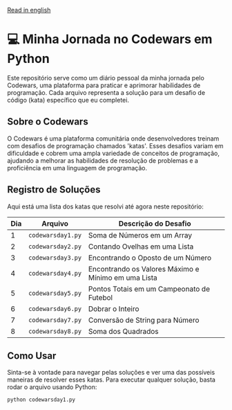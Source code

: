 [Read in english](README.md)

# 💻 Minha Jornada no Codewars em Python

Este repositório serve como um diário pessoal da minha jornada pelo Codewars, uma plataforma para praticar e aprimorar habilidades de programação. Cada arquivo representa a solução para um desafio de código (kata) específico que eu completei.

## Sobre o Codewars

O Codewars é uma plataforma comunitária onde desenvolvedores treinam com desafios de programação chamados 'katas'. Esses desafios variam em dificuldade e cobrem uma ampla variedade de conceitos de programação, ajudando a melhorar as habilidades de resolução de problemas e a proficiência em uma linguagem de programação.

## Registro de Soluções

Aqui está uma lista dos katas que resolvi até agora neste repositório:

| Dia | Arquivo              | Descrição do Desafio                                   |
|-----|----------------------|--------------------------------------------------------|
| 1   | `codewarsday1.py`    | Soma de Números em um Array                            |
| 2   | `codewarsday2.py`    | Contando Ovelhas em uma Lista                          |
| 3   | `codewarsday3.py`    | Encontrando o Oposto de um Número                      |
| 4   | `codewarsday4.py`    | Encontrando os Valores Máximo e Mínimo em uma Lista    |
| 5   | `codewarsday5.py`    | Pontos Totais em um Campeonato de Futebol              |
| 6   | `codewarsday6.py`    | Dobrar o Inteiro                                       |
| 7   | `codewarsday7.py`    | Conversão de String para Número                        |
| 8   | `codewarsday8.py`    | Soma dos Quadrados                                     |

## Como Usar

Sinta-se à vontade para navegar pelas soluções e ver uma das possíveis maneiras de resolver esses katas. Para executar qualquer solução, basta rodar o arquivo usando Python:

```sh
python codewarsday1.py
```
